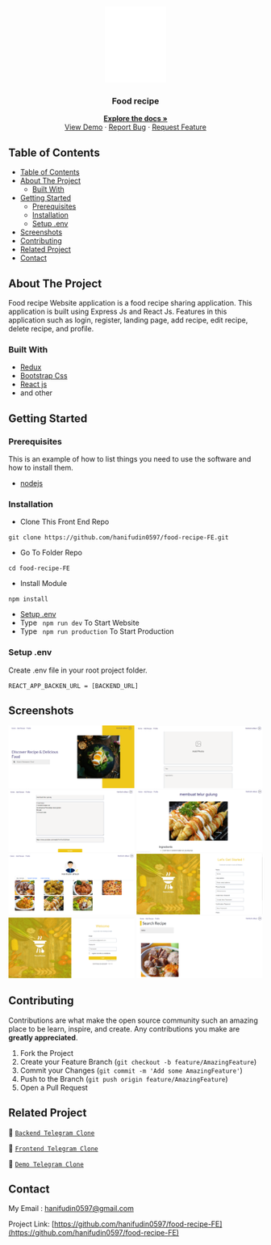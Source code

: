 <br />
<p align="center">
<div align="center">
  <img height="150" src="/screenshots/logo.png"/>
</div>
  <h3 align="center">Food recipe</h3>
  <p align="center">
    <a href="https://github.com/hanifudin0597/food-recipe-FE"><strong>Explore the docs »</strong></a>
    <br />
    <a href="https://foods-recipes.netlify.app/">View Demo</a>
    ·
    <a href="https://github.com/hanifudin0597/food-recipe-FE/issues">Report Bug</a>
    ·
    <a href="https://github.com/hanifudin0597/food-recipe-FE/issues">Request Feature</a>
  </p>
</p>



<!-- TABLE OF CONTENTS -->
## Table of Contents

- [Table of Contents](#table-of-contents)
- [About The Project](#about-the-project)
  - [Built With](#built-with)
- [Getting Started](#getting-started)
  - [Prerequisites](#prerequisites)
  - [Installation](#installation)
  - [Setup .env](#setup-env)
- [Screenshots](#screenshots)
- [Contributing](#contributing)
- [Related Project](#related-project)
- [Contact](#contact)



<!-- ABOUT THE PROJECT -->
## About The Project

Food recipe Website application is a food recipe sharing application. This application is built using Express Js and React Js. Features in this application such as login, register, landing page, add recipe, edit recipe, delete recipe, and profile.

### Built With

- [Redux](https://redux.js.org/)
- [Bootstrap Css](https://getbootstrap.com/)
- [React js](https://reactjs.org/)
- and other


<!-- GETTING STARTED -->
## Getting Started

### Prerequisites

This is an example of how to list things you need to use the software and how to install them.

* [nodejs](https://nodejs.org/en/download/)

### Installation

- Clone This Front End Repo
```
git clone https://github.com/hanifudin0597/food-recipe-FE.git
```
- Go To Folder Repo
```
cd food-recipe-FE
```
- Install Module
```
npm install
```
- <a href="#setup-env">Setup .env</a>
- Type ` npm run dev` To Start Website
- Type ` npm run production` To Start Production

### Setup .env
Create .env file in your root project folder.
```
REACT_APP_BACKEN_URL = [BACKEND_URL]
```

<!-- ROADMAP -->
## Screenshots

<div align="center">
  <img width="250px" src="/screenshots/landing.PNG" alt="1" />
  <img width="250px" src="/screenshots/addrecipe.PNG" alt="2" />
  <img width="250px" src="/screenshots/editrecipe.PNG" alt="3" /> 
  <img width="250px" src="/screenshots/detailrecipe.PNG" alt="4" />
  <img width="250px" src="/screenshots/myprofile.PNG" alt="5" />
  <img width="250px" src="/screenshots/register.PNG" alt="6" /> 
  <img width="250px" src="/screenshots/login.PNG" alt="7" />
  <img width="250px" src="/screenshots/searchrecipe.PNG" alt="8" />
</div>

<!-- CONTRIBUTING -->
## Contributing

Contributions are what make the open source community such an amazing place to be learn, inspire, and create. Any contributions you make are **greatly appreciated**.

1. Fork the Project
2. Create your Feature Branch (`git checkout -b feature/AmazingFeature`)
3. Commit your Changes (`git commit -m 'Add some AmazingFeature'`)
4. Push to the Branch (`git push origin feature/AmazingFeature`)
5. Open a Pull Request



## Related Project
:rocket: [`Backend Telegram Clone`](https://github.com/hanifudin0597/api-recipe-resto)

:rocket: [`Frontend Telegram Clone`](https://github.com/hanifudin0597/food-recipe-FE)

:rocket: [`Demo Telegram Clone`](https://foods-recipes.netlify.app/)

<!-- CONTACT -->
## Contact

My Email : hanifudin0597@gmail.com

Project Link: [https://github.com/hanifudin0597/food-recipe-FE](https://github.com/hanifudin0597/food-recipe-FE)
